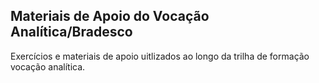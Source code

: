 ## Materiais de Apoio do Vocação Analítica/Bradesco

Exercícios e materiais de apoio uitlizados ao longo da trilha de formação vocação analítica.
